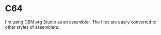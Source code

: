 # C64
I'm using CBM prg Studio as an assembler. The files are easily converted to other styles of assemblers.
